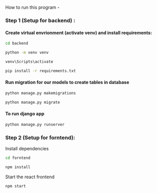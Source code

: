 How to run this program -

### Step 1 (Setup for backend) :

#### Create virtual envrionment (activate venv) and install requirements:

```bash 
cd backend

python -m venv venv

venv\Scripts\activate

pip install -r requirements.txt
```

#### Run migration for our models to create tables in database

```bash 
python manage.py makemigrations

python manage.py migrate 
```

#### To run django app 
```bash 
python manage.py runserver
```

### Step 2 (Setup for forntend):
Install dependencies
```bash 
cd forntend

npm install
```

Start the react frontend
```bash
npm start
```